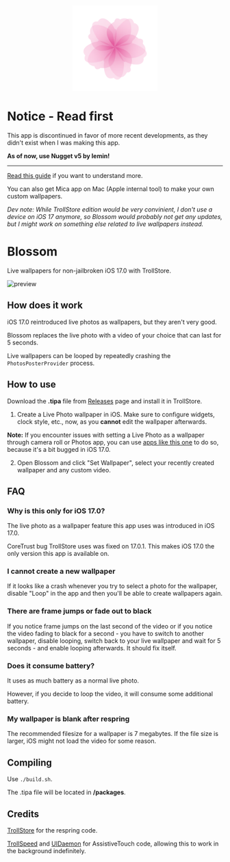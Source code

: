 <p align="center">
  <img src="supports/icon.png" width="200" alt="Blossom">
</p>

# Notice - Read first

This app is discontinued in favor of more recent developments, as they didn't exist when I was making this app.

**As of now, use Nugget v5 by lemin!**

----

[Read this guide](https://gist.github.com/MWRevamped/9161837f2bda90d13c7d24e285226691) if you want to understand more.

You can also get Mica app on Mac (Apple internal tool) to make your own custom wallpapers.

*Dev note: While TrollStore edition would be very convinient, I don't use a device on iOS 17 anymore, so Blossom would probably not get any updates, but I might work on something else related to live wallpapers instead.*

# Blossom

Live wallpapers for non-jailbroken iOS 17.0 with TrollStore.

![preview](https://github.com/user-attachments/assets/e60ce8d4-9da1-47a9-8b53-542db70efa56)

## How does it work

iOS 17.0 reintroduced live photos as wallpapers, but they aren't very good.

Blossom replaces the live photo with a video of your choice that can last for 5 seconds.

Live wallpapers can be looped by repeatedly crashing the `PhotosPosterProvider` process.

## How to use

Download the **.tipa** file from [Releases](https://github.com/inyourwalls/Blossom/releases) page and install it in TrollStore.

1. Create a Live Photo wallpaper in iOS. Make sure to configure widgets, clock style, etc., now, as you **cannot** edit the wallpaper afterwards.

**Note:** If you encounter issues with setting a Live Photo as a wallpaper through camera roll or Photos app, you can use [apps like this one](https://apps.apple.com/de/app/video-to-live-photos-maker/id1596786737) to do so, because it's a bit bugged in iOS 17.0.

2. Open Blossom and click "Set Wallpaper", select your recently created wallpaper and any custom video.

## FAQ

### Why is this only for iOS 17.0?

The live photo as a wallpaper feature this app uses was introduced in iOS 17.0.

CoreTrust bug TrollStore uses was fixed on 17.0.1. This makes iOS 17.0 the only version this app is available on.

### I cannot create a new wallpaper

If it looks like a crash whenever you try to select a photo for the wallpaper, disable "Loop" in the app and then you'll be able to create wallpapers again.

### There are frame jumps or fade out to black

If you notice frame jumps on the last second of the video or if you notice the video fading to black for a second - you have to switch to another wallpaper, disable looping, switch back to your live wallpaper and wait for 5 seconds - and enable looping afterwards. It should fix itself.

### Does it consume battery?

It uses as much battery as a normal live photo.

However, if you decide to loop the video, it will consume some additional battery.

### My wallpaper is blank after respring

The recommended filesize for a wallpaper is 7 megabytes. If the file size is larger, iOS might not load the video for some reason.

## Compiling

Use `./build.sh`.

The .tipa file will be located in **/packages**.

## Credits

[TrollStore](https://github.com/opa334/TrollStore) for the respring code.

[TrollSpeed](https://github.com/Lessica/TrollSpeed) and [UIDaemon](https://github.com/limneos/UIDaemon) for AssistiveTouch code, allowing this to work in the background indefinitely.
